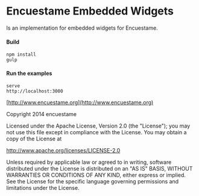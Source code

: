 Encuestame Embedded Widgets
===========

Is an implementation for embedded widgets for Encuestame.

####  Build
	
	npm install
	gulp


#### Run the examples

	serve 
	http://localhost:3000
	


[http://www.encuestame.org](http://www.encuestame.org)



Copyright 2014 encuestame
 
Licensed under the Apache License, Version 2.0 (the "License");
you may not use this file except in compliance with the License.
You may obtain a copy of the License at
 
http://www.apache.org/licenses/LICENSE-2.0
 
Unless required by applicable law or agreed to in writing, software
distributed under the License is distributed on an "AS IS" BASIS,
WITHOUT WARRANTIES OR CONDITIONS OF ANY KIND, either express or implied.
See the License for the specific language governing permissions and
limitations under the License.
 

